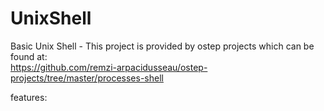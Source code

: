 # UnixShell
Basic Unix Shell - This project is provided by ostep projects which can be found at:  
https://github.com/remzi-arpacidusseau/ostep-projects/tree/master/processes-shell


features:

